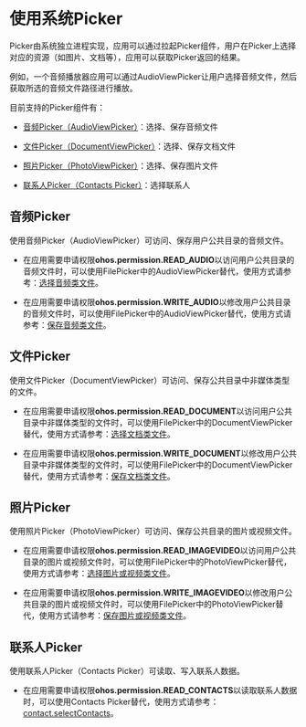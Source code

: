 # 使用系统Picker

Picker由系统独立进程实现，应用可以通过拉起Picker组件，用户在Picker上选择对应的资源（如图片、文档等），应用可以获取Picker返回的结果。

例如，一个音频播放器应用可以通过AudioViewPicker让用户选择音频文件，然后获取所选的音频文件路径进行播放。

目前支持的Picker组件有：

- [音频Picker（AudioViewPicker）](#音频picker)：选择、保存音频文件

- [文件Picker（DocumentViewPicker）](#文件picker)：选择、保存文档文件

- [照片Picker（PhotoViewPicker）](#照片picker)：选择、保存图片文件

- [联系人Picker（Contacts Picker）](#contacts-picker)：选择联系人

## 音频Picker

使用音频Picker（AudioViewPicker）可访问、保存用户公共目录的音频文件。

- 在应用需要申请权限**ohos.permission.READ_AUDIO**以访问用户公共目录的音频文件时，可以使用FilePicker中的AudioViewPicker替代，使用方式请参考：[选择音频类文件](../../file-management/select-user-file.md#选择音频类文件)。

- 在应用需要申请权限**ohos.permission.WRITE_AUDIO**以修改用户公共目录的音频文件时，可以使用FilePicker中的AudioViewPicker替代，使用方式请参考：[保存音频类文件](../../file-management/save-user-file.md#保存音频类文件)。

## 文件Picker

使用文件Picker（DocumentViewPicker）可访问、保存公共目录中非媒体类型的文件。

- 在应用需要申请权限**ohos.permission.READ_DOCUMENT**以访问用户公共目录中非媒体类型的文件时，可以使用FilePicker中的DocumentViewPicker替代，使用方式请参考：[选择文档类文件](../../file-management/select-user-file.md#选择文档类文件)。

- 在应用需要申请权限**ohos.permission.WRITE_DOCUMENT**以修改用户公共目录中非媒体类型的文件时，可以使用FilePicker中的DocumentViewPicker替代，使用方式请参考：[保存文档类文件](../../file-management/save-user-file.md#保存文档类文件)。


## 照片Picker

使用照片Picker（PhotoViewPicker）可访问、保存公共目录的图片或视频文件。

- 在应用需要申请权限**ohos.permission.READ_IMAGEVIDEO**以访问用户公共目录的图片或视频文件时，可以使用FilePicker中的PhotoViewPicker替代，使用方式请参考：[选择图片或视频类文件](../../file-management/select-user-file.md#选择图片或视频类文件)。

- 在应用需要申请权限**ohos.permission.WRITE_IMAGEVIDEO**以修改用户公共目录的图片或视频文件时，可以使用FilePicker中的PhotoViewPicker替代，使用方式请参考：[保存图片或视频类文件](../../file-management/select-user-file.md#保存图片或视频类文件)。


## 联系人Picker

使用联系人Picker（Contacts Picker）可读取、写入联系人数据。

- 在应用需要申请权限**ohos.permission.READ_CONTACTS**以读取联系人数据时，可以使用Contacts Picker替代，使用方式请参考：[contact.selectContacts](../../reference/apis/js-apis-contact.md##contactselectcontacts10)。
